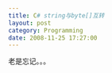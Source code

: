```yaml
---
title: C# string与byte[]互转
layout: post
category: Programming
date: 2008-11-25 17:27:00
---
```


老是忘记。。。

<div class="cnblogs_code"><!--

Code highlighting produced by Actipro CodeHighlighter (freeware)

http://www.CodeHighlighter.com/

--><span style="color: #000000;">str&nbsp;</span><span style="color: #000000;">=</span><span style="color: #000000;">&nbsp;Encoding.UTF8.GetString(bytes)

bytes&nbsp;</span><span style="color: #000000;">=</span><span style="color: #000000;">&nbsp;Encoding.Default.GetBytes(str)</span></div>

&nbsp;
